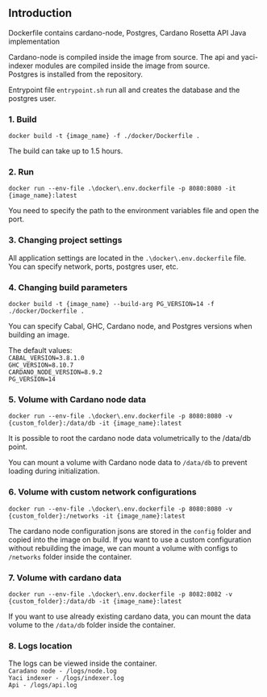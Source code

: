 ## Introduction

Dockerfile contains cardano-node, Postgres, Cardano Rosetta API Java implementation

Cardano-node is compiled inside the image from source.
The api and yaci-indexer modules are compiled inside the image from source.  
Postgres is installed from the repository.

Entrypoint file ``entrypoint.sh`` run all and creates the database and the postgres user.

### 1. Build
```
docker build -t {image_name} -f ./docker/Dockerfile .
```
The build can take up to 1.5 hours.

### 2. Run
````
docker run --env-file .\docker\.env.dockerfile -p 8080:8080 -it {image_name}:latest
````
You need to specify the path to the environment variables file and open the port.

### 3. Changing project settings

All application settings are located in the ``.\docker\.env.dockerfile`` file.  
You can specify network, ports, postgres user, etc.

### 4. Changing build parameters
```
docker build -t {image_name} --build-arg PG_VERSION=14 -f ./docker/Dockerfile .
``` 
You can specify Cabal, GHC, Cardano node, and Postgres versions when building an image.

The default values:  
``
CABAL_VERSION=3.8.1.0
``  
``
GHC_VERSION=8.10.7  
``  
``
CARDANO_NODE_VERSION=8.9.2  
``  
``
PG_VERSION=14  
``

### 5. Volume with Cardano node data
````
docker run --env-file .\docker\.env.dockerfile -p 8080:8080 -v {custom_folder}:/data/db -it {image_name}:latest
````
It is possible to root the cardano node data volumetrically to the /data/db point.

You can mount a volume with Cardano node data to ``/data/db`` to prevent loading during initialization.

### 6. Volume with custom network configurations
````
docker run --env-file .\docker\.env.dockerfile -p 8080:8080 -v {custom_folder}:/networks -it {image_name}:latest
````
The cardano node configuration jsons are stored in the ``config`` folder and copied into the image on build.
If you want to use a custom configuration without rebuilding the image, we can mount a volume with configs to ``/networks`` folder inside the container.

### 7. Volume with cardano data
````
docker run --env-file .\docker\.env.dockerfile -p 8082:8082 -v {custom_folder}:/data/db -it {image_name}:latest
````
If you want to use already existing cardano data, you can mount the data volume to the ``/data/db`` folder inside the container.

### 8. Logs location

The logs can be viewed inside the container.  
``
Caradano node - /logs/node.log
``  
``
Yaci indexer - /logs/indexer.log
``  
``
Api - /logs/api.log
``  